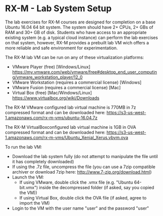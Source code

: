 # RX-M - Lab System Setup

The lab exercises for RX-M courses are designed for completion on a base Ubuntu 16.04 64 bit system. The 
system should have 2+ CPUs, 2+ GBs of RAM and 30+ GB of disk. Students who have access to an appropriate 
existing system (e.g. a typical cloud instance) can perform the lab exercises on that system, however, 
RX-M provides a prebuilt lab VM wich offers a more reliable and safe environment for experimentation.

The RX-M lab VM can be run on any of these virtualization platforms:
- VMware Player (free) [Windows/Linux] https://my.vmware.com/web/vmware/free#desktop_end_user_computing/vmware_workstation_player/12_0
- VMware Workstation (requires a commercial license) [Windows]
- VMware Fusion (requires a commercial license) [Mac]
- Virtual Box (free) [Mac/Windows/Linux] https://www.virtualbox.org/wiki/Downloads

The RX-M VMware configured lab virtual machine is 770MB in 7z compressed format and can be downloaded here: https://s3-us-west-1.amazonaws.com/rx-m-vms/ubuntu-16.04.7z

The RX-M VirtualBoxconfigured lab virtual machine is 1GB in OVA compressed format and can be downloaded here: https://s3-us-west-1.amazonaws.com/rx-m-vms/Ubuntu_Xenial_Xerus.vbvm.ova

To run the lab VM:
- Download the lab system fully (do not attempt to manipulate the file until it has completely downloaded)
- If using the .7z file, uncompress the file (you can use a 7zip compatible archiver or download 7zip here: http://www.7-zip.org/download.html)
- Launch the VM:
     - If using VMware, double click the .vmx file (e.g. "Ubuntu 64-bit.vmx") inside the decompressed folder (if asked, say you copied the VM))
     - If using Virtual Box, double click the OVA file (if asked, agree to import the VM)
- Login to the VM with the user name "user" and the password "user"
